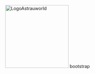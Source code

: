 <img src="https://avatars.githubusercontent.com/u/97165763?v=4" alt="LogoAstrauworld" width="200"></img>
bootstrap